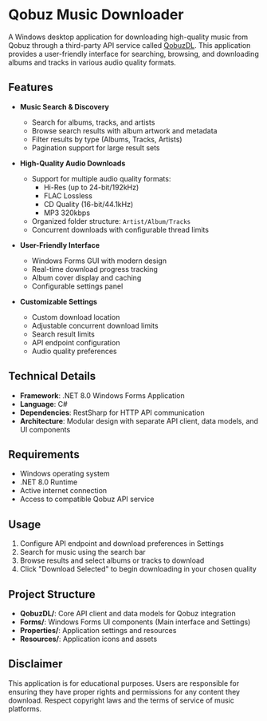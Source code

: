 # Qobuz Music Downloader

A Windows desktop application for downloading high-quality music from Qobuz through a third-party API service called [QobuzDL](https://qqdl.site/). This application provides a user-friendly interface for searching, browsing, and downloading albums and tracks in various audio quality formats.

## Features

- **Music Search & Discovery**

  - Search for albums, tracks, and artists
  - Browse search results with album artwork and metadata
  - Filter results by type (Albums, Tracks, Artists)
  - Pagination support for large result sets

- **High-Quality Audio Downloads**

  - Support for multiple audio quality formats:
    - Hi-Res (up to 24-bit/192kHz)
    - FLAC Lossless
    - CD Quality (16-bit/44.1kHz)
    - MP3 320kbps
  - Organized folder structure: `Artist/Album/Tracks`
  - Concurrent downloads with configurable thread limits

- **User-Friendly Interface**

  - Windows Forms GUI with modern design
  - Real-time download progress tracking
  - Album cover display and caching
  - Configurable settings panel

- **Customizable Settings**
  - Custom download location
  - Adjustable concurrent download limits
  - Search result limits
  - API endpoint configuration
  - Audio quality preferences

## Technical Details

- **Framework**: .NET 8.0 Windows Forms Application
- **Language**: C#
- **Dependencies**: RestSharp for HTTP API communication
- **Architecture**: Modular design with separate API client, data models, and UI components

## Requirements

- Windows operating system
- .NET 8.0 Runtime
- Active internet connection
- Access to compatible Qobuz API service

## Usage

1. Configure API endpoint and download preferences in Settings
2. Search for music using the search bar
3. Browse results and select albums or tracks to download
4. Click "Download Selected" to begin downloading in your chosen quality

## Project Structure

- **QobuzDL/**: Core API client and data models for Qobuz integration
- **Forms/**: Windows Forms UI components (Main interface and Settings)
- **Properties/**: Application settings and resources
- **Resources/**: Application icons and assets

## Disclaimer

This application is for educational purposes. Users are responsible for ensuring they have proper rights and permissions for any content they download. Respect copyright laws and the terms of service of music platforms.
